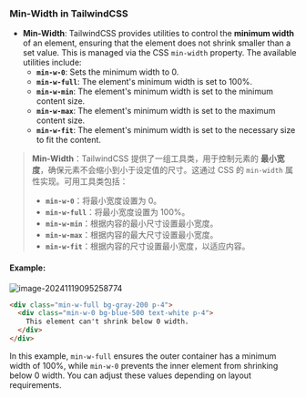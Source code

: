 ### Min-Width in TailwindCSS

- **Min-Width**: TailwindCSS provides utilities to control the **minimum width** of an element, ensuring that the element does not shrink smaller than a set value. This is managed via the CSS `min-width` property. The available utilities include:
  - **`min-w-0`**: Sets the minimum width to 0.
  - **`min-w-full`**: The element's minimum width is set to 100%.
  - **`min-w-min`**: The element's minimum width is set to the minimum content size.
  - **`min-w-max`**: The element's minimum width is set to the maximum content size.
  - **`min-w-fit`**: The element's minimum width is set to the necessary size to fit the content.

> **Min-Width**：TailwindCSS 提供了一组工具类，用于控制元素的 **最小宽度**，确保元素不会缩小到小于设定值的尺寸。这通过 CSS 的 `min-width` 属性实现。可用工具类包括：
> - **`min-w-0`**：将最小宽度设置为 0。
> - **`min-w-full`**：将最小宽度设置为 100%。
> - **`min-w-min`**：根据内容的最小尺寸设置最小宽度。
> - **`min-w-max`**：根据内容的最大尺寸设置最小宽度。
> - **`min-w-fit`**：根据内容的尺寸设置最小宽度，以适应内容。

#### Example:

![image-20241119095258774](C:\Users\10691\AppData\Roaming\Typora\typora-user-images\image-20241119095258774.png)

<audio src="C:\Users\10691\Downloads\这里展示了`min-w`（最小.mp3"></audio>

```html
<div class="min-w-full bg-gray-200 p-4">
  <div class="min-w-0 bg-blue-500 text-white p-4">
    This element can't shrink below 0 width.
  </div>
</div>
```

In this example, `min-w-full` ensures the outer container has a minimum width of 100%, while `min-w-0` prevents the inner element from shrinking below 0 width. You can adjust these values depending on layout requirements.